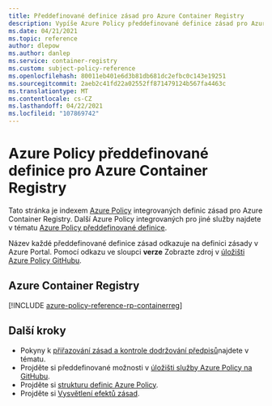 ```yaml
---
title: Předdefinované definice zásad pro Azure Container Registry
description: Vypíše Azure Policy předdefinované definice zásad pro Azure Container Registry. Tyto integrované definice zásad poskytují běžné přístupy ke správě prostředků Azure.
ms.date: 04/21/2021
ms.topic: reference
author: dlepow
ms.author: danlep
ms.service: container-registry
ms.custom: subject-policy-reference
ms.openlocfilehash: 80011eb401e6d3b81db681dc2efbc0c143e19251
ms.sourcegitcommit: 2aeb2c41fd22a02552ff871479124b567fa4463c
ms.translationtype: MT
ms.contentlocale: cs-CZ
ms.lasthandoff: 04/22/2021
ms.locfileid: "107869742"
---
```

# <a name="azure-policy-built-in-definitions-for-azure-container-registry"></a>Azure Policy předdefinované definice pro Azure Container Registry

Tato stránka je indexem [Azure Policy](../governance/policy/overview.md) integrovaných definic zásad pro Azure Container Registry. Další Azure Policy integrovaných pro jiné služby najdete v tématu [Azure Policy předdefinované definice](../governance/policy/samples/built-in-policies.md).

Název každé předdefinované definice zásad odkazuje na definici zásady v Azure Portal. Pomocí odkazu ve sloupci **verze** Zobrazte zdroj v [úložišti Azure Policy GitHubu](https://github.com/Azure/azure-policy).

## <a name="azure-container-registry"></a>Azure Container Registry

[!INCLUDE [azure-policy-reference-rp-containerreg](../../includes/policy/reference/byrp/microsoft.containerregistry.md)]

## <a name="next-steps"></a>Další kroky

- Pokyny k [přiřazování zásad a kontrole dodržování předpisů](container-registry-azure-policy.md)najdete v tématu.
- Projděte si předdefinované možnosti v [úložišti služby Azure Policy na GitHubu](https://github.com/Azure/azure-policy).
- Projděte si [strukturu definic Azure Policy](../governance/policy/concepts/definition-structure.md).
- Projděte si [Vysvětlení efektů zásad](../governance/policy/concepts/effects.md).
